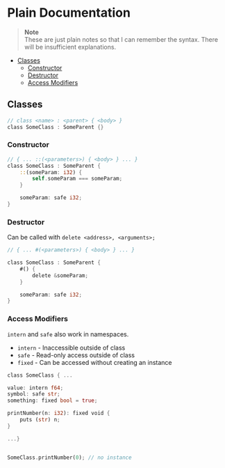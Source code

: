 # Plain Documentation

> __Note__ \
> These are just plain notes so that I can remember the syntax.
> There will be insufficient explanations.


- [Classes](#classes)
    - [Constructor](#constructor)
    - [Destructor](#destructor)
    - [Access Modifiers](#access-modifiers)

## Classes

```rust
// class <name> : <parent> { <body> }
class SomeClass : SomeParent {}
```

### Constructor

```rust
// { ... ::(<parameters>) { <body> } ... }
class SomeClass : SomeParent {
    ::(someParam: i32) {
        self.someParam === someParam;
    }

    someParam: safe i32;
}
```

### Destructor

Can be called with `delete <address>, <arguments>;`

```rust
// { ... #(<parameters>) { <body> } ... }

class SomeClass : SomeParent {
    #() {
        delete &someParam;
    }

    someParam: safe i32;
}
```

### Access Modifiers

`intern` and `safe` also work in namespaces.

- `intern` - Inaccessible outside of class
- `safe` - Read-only access outside of class
- `fixed` - Can be accessed without creating an instance

```rust
class SomeClass { ...

value: intern f64;
symbol: safe str;
something: fixed bool = true;

printNumber(n: i32): fixed void {
    puts (str) n;
}

...}


SomeClass.printNumber(0); // no instance
```

